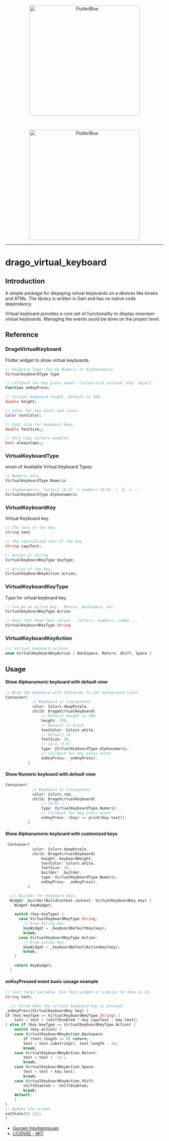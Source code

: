 
<br>
<p align="center">
<img style="height:350px;" alt="FlutterBlue" src="https://github.com/selvam920/drago_virtual_keyboard/blob/master/screen1.png?raw=true" />
</p>
<br>
<p align="center">
<img style="height:350px;" alt="FlutterBlue" src="https://github.com/selvam920/drago_virtual_keyboard/blob/master/screen2.png?raw=true" />
</p>
<hr>

# drago_virtual_keyboard

## Introduction
A simple package for dispaying virtual keyboards on a devices like kiosks and ATMs. The library is written in Dart and has no native code dependancy. 

Virtual keyboard provides a core set of functionality to display onscreen virtual keyboards. Managing the events sould be done on the project level. 

## Reference

### DragoVirtualKeyboard 
Flutter widget to show virtual keyboards.
```dart
// Keyboard Type: Can be Numeric or Alphanumeric.
VirtualKeyboardType type
```
```dart
// Callback for Key press event. Called with pressed `Key` object.
Function onKeyPress;
```
```dart
// Virtual keyboard height. Default is 300.
double height;
```
```dart
// Color for key texts and icons.
Color textColor;
```
```dart
// Font size for keyboard keys.
double fontSize;;
```
```dart
// Only Caps letters enabled.
bool alwaysCaps;;
```

### VirtualKeyboardType
enum of Available Virtual Keyboard Types.
```dart
// Numeric only.
VirtualKeyboardType.Numeric
```
```dart
// Alphanumeric: letters`[A-Z]` + numbers`[0-9]` + `@` + `.`.
VirtualKeyboardType.Alphanumeric
```

### VirtualKeyboardKey
Virtual Keyboard key.
```dart
// The text of the key. 
String text
```
```dart
// The capitalized text of the key. 
String capsText;
```
```dart
// Action or String
VirtualKeyboardKeyType keyType;
```
```dart
// Action of the key.
VirtualKeyboardKeyAction action;
```
### VirtualKeyboardKeyType
Type for virtual keyboard key.

```dart
// Can be an action key - Return, Backspace, etc.
VirtualKeyboardKeyType.Action
```
```dart
// Keys that have text values - letters, numbers, comma ...
VirtualKeyboardKeyType.String
```

### VirtualKeyboardKeyAction
```dart
/// Virtual keyboard actions.
enum VirtualKeyboardKeyAction { Backspace, Return, Shift, Space }
```

## Usage

#### Show Alphanumeric keyboard with default view
```dart
// Wrap the keyboard with Container to set background color.
Container(
            // Keyboard is transparent
            color: Colors.deepPurple,
            child: DragoVirtualKeyboard(
                // Default height is 300
                height: 350,
                // Default is black
                textColor: Colors.white,
                // Default 14
                fontSize: 20,
                // [A-Z, 0-9]
                type: VirtualKeyboardType.Alphanumeric,
                // Callback for key press event
                onKeyPress: _onKeyPress),
          )
```

#### Show Numeric keyboard with default view
```dart
Container(
            // Keyboard is transparent
            color: Colors.red,
            child: DragoVirtualKeyboard(
                // [0-9] + .
                type: VirtualKeyboardType.Numeric,
                // Callback for key press event
                onKeyPress: (key) => print(key.text)),
          )
```

#### Show Alphanumeric keyboard with customized keys

```dart
 Container(
            color: Colors.deepPurple,
            child: DragoVirtualKeyboard(
                height: keyboardHeight,
                textColor: Colors.white,
                fontSize: 20,
                builder: _builder,
                type: VirtualKeyboardType.Numeric,
                onKeyPress: _onKeyPress),
          )

  /// Builder for keyboard keys.
  Widget _builder(BuildContext context, VirtualKeyboardKey key) {
    Widget keyWidget;

    switch (key.keyType) {
      case VirtualKeyboardKeyType.String:
        // Draw String key.
        keyWidget = _keyboardDefaultKey(key);
        break;
      case VirtualKeyboardKeyType.Action:
        // Draw action key.
        keyWidget = _keyboardDefaultActionKey(key);
        break;
    }

    return keyWidget;
  }          
```

#### onKeyPressed event basic ussage example
```dart
// Just local variable. Use Text widget or similar to show in UI.
String text;

  /// Fired when the virtual keyboard key is pressed.
_onKeyPress(VirtualKeyboardKey key) {
if (key.keyType == VirtualKeyboardKeyType.String) {
    text = text + (shiftEnabled ? key.capsText : key.text);
} else if (key.keyType == VirtualKeyboardKeyType.Action) {
    switch (key.action) {
    case VirtualKeyboardKeyAction.Backspace:
        if (text.length == 0) return;
        text = text.substring(0, text.length - 1);
        break;
    case VirtualKeyboardKeyAction.Return:
        text = text + '\n';
        break;
    case VirtualKeyboardKeyAction.Space:
        text = text + key.text;
        break;
    case VirtualKeyboardKeyAction.Shift:
        shiftEnabled = !shiftEnabled;
        break;
    default:
    }
}
// Update the screen
setState(() {});
}
```

- [Gurgen Hovhannisyan](https://github.com/selvam920)
- [LICENSE - MIT](https://github.com/selvam920/drago_virtual_keyboard/blob/master/LICENSE)

